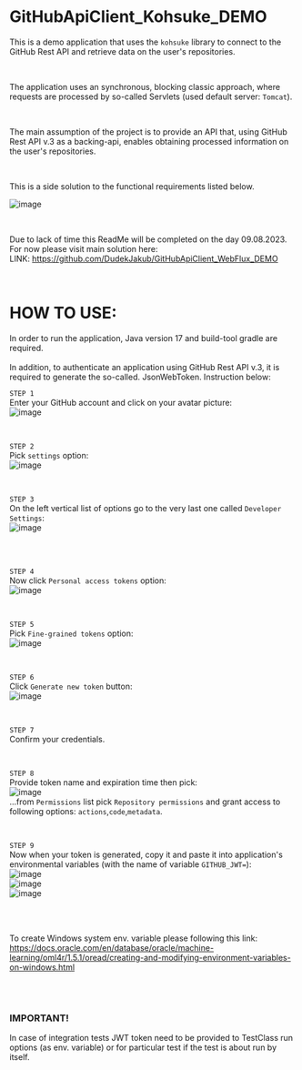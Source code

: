 # GitHubApiClient_Kohsuke_DEMO
This is a demo application that uses the `kohsuke` library to connect to the GitHub Rest API and retrieve data on the user's repositories.

<br>

The application uses an synchronous, blocking classic approach, where requests are processed by so-called Servlets (used default server: `Tomcat`).

<br>

The main assumption of the project is to provide an API that, using GitHub Rest API v.3 as a backing-api, enables obtaining processed information on the user's repositories.

<br>

This is a side solution to the functional requirements listed below.

![image](https://github.com/DudekJakub/GitHubApiClient_Kohsuke_DEMO/assets/90628819/1e64b04e-ec24-4649-8ffa-a6f525f39b0b)

<br>

Due to lack of time this ReadMe will be completed on the day 09.08.2023. 
<br>
For now please visit main solution here:
<br>
LINK: https://github.com/DudekJakub/GitHubApiClient_WebFlux_DEMO

<br>

# HOW TO USE:

In order to run the application, Java version 17 and build-tool gradle are required.
<br><br>
In addition, to authenticate an application using GitHub Rest API v.3, it is required to generate the so-called. JsonWebToken. Instruction below:

`STEP 1`
<br>
Enter your GitHub account and click on your avatar picture:
<br>
![image](https://github.com/DudekJakub/GitHubApiClient_WebFlux_DEMO/assets/90628819/89b03ce7-bde1-4dfb-9862-dd979fdebba0)

<br>

`STEP 2`
<br>
Pick `settings` option:
<br>
![image](https://github.com/DudekJakub/GitHubApiClient_WebFlux_DEMO/assets/90628819/b9ada165-8ea3-4948-86be-9d4d79e6c551)

<br>

`STEP 3`
<br>
On the left vertical list of options go to the very last one called `Developer Settings`:
<br>
![image](https://github.com/DudekJakub/GitHubApiClient_WebFlux_DEMO/assets/90628819/09a5b98f-fc3c-447a-9404-2e419946a20e)

<br><br>

`STEP 4`
<br>
Now click `Personal access tokens` option:
<br>
![image](https://github.com/DudekJakub/GitHubApiClient_WebFlux_DEMO/assets/90628819/d58eb11d-e20e-4673-a100-152e64f0481c)

<br>

`STEP 5`
<br>
Pick `Fine-grained tokens` option:
<br>
![image](https://github.com/DudekJakub/GitHubApiClient_WebFlux_DEMO/assets/90628819/eb7c2cd4-789e-4fdc-9b1e-7a2632754444)

<br>

`STEP 6`
<br>
Click `Generate new token` button:
<br>
![image](https://github.com/DudekJakub/GitHubApiClient_WebFlux_DEMO/assets/90628819/f7a38f21-6080-45d3-8273-aa2b9e5578bc)

<br>

`STEP 7`
<br>
Confirm your credentials.

<br>

`STEP 8`
<br>
Provide token name and expiration time then pick:
<br>
![image](https://github.com/DudekJakub/GitHubApiClient_WebFlux_DEMO/assets/90628819/19c92556-3272-498b-9e2e-98be9c13b583)
<br>
...from `Permissions` list pick `Repository permissions` and grant access to following options: `actions`,`code`,`metadata`.

<br>

`STEP 9`
<br>
Now when your token is generated, copy it and paste it into application's environmental variables (with the name of variable `GITHUB_JWT=`):
<br>
![image](https://github.com/DudekJakub/GitHubApiClient_WebFlux_DEMO/assets/90628819/58fdc23f-83a8-4bc2-abf3-1cd7127a3d13)
<br>
![image](https://github.com/DudekJakub/GitHubApiClient_WebFlux_DEMO/assets/90628819/e65ec081-47ba-4a84-a1d3-27157c05e445)
<br>
![image](https://github.com/DudekJakub/GitHubApiClient_WebFlux_DEMO/assets/90628819/efeb35b5-a018-48ec-950e-74089e877397)

<br><br>

To create Windows system env. variable please following this link: 
<br>
https://docs.oracle.com/en/database/oracle/machine-learning/oml4r/1.5.1/oread/creating-and-modifying-environment-variables-on-windows.html

<br><br>

### IMPORTANT!
In case of integration tests JWT token need to be provided to TestClass run options (as env. variable) or for particular test if the test is about run by itself.
